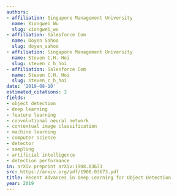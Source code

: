 ```yaml
---
authors:
- affiliation: Singapore Management University
  name: Xiongwei Wu
  slug: xiongwei_wu
- affiliation: Salesforce Com
  name: Doyen Sahoo
  slug: doyen_sahoo
- affiliation: Singapore Management University
  name: Steven C.H. Hoi
  slug: steven_c_h_hoi
- affiliation: Salesforce Com
  name: Steven C.H. Hoi
  slug: steven_c_h_hoi
date: '2019-08-10'
estimated_citations: 2
fields:
- object detection
- deep learning
- feature learning
- convolutional neural network
- contextual image classification
- machine learning
- computer science
- detector
- sampling
- artificial intelligence
- detection performance
in: arXiv preprint arXiv:1908.03673
src: https://arxiv.org/pdf/1908.03673.pdf
title: Recent Advances in Deep Learning for Object Detection
year: 2019
---
```


